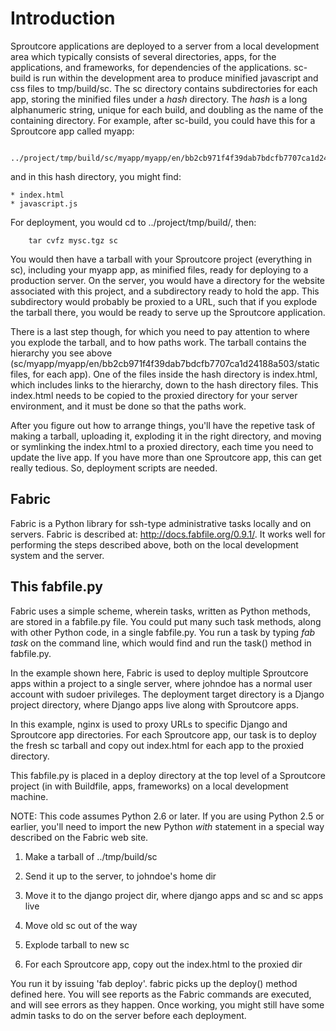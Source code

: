 Introduction
============

Sproutcore applications are deployed to a server from a local development area which
typically consists of several directories, apps, for the applications, and frameworks,
for dependencies of the applications. sc-build is run within the development area to
produce minified javascript and css files to tmp/build/sc. The sc directory contains
subdirectories for each app, storing the minified files under a *hash* directory. The
*hash* is a long alphanumeric string, unique for each build, and doubling as the name
of the containing directory. For example, after sc-build, you could have this for a
Sproutcore app called myapp:

        ../project/tmp/build/sc/myapp/myapp/en/bb2cb971f4f39dab7bdcfb7707ca1d24188a503/

and in this hash directory, you might find:

    * index.html
    * javascript.js

For deployment, you would cd to ../project/tmp/build/, then:

        tar cvfz mysc.tgz sc

You would then have a tarball with your Sproutcore project (everything in sc), including
your myapp app, as minified files, ready for deploying to a production server. On the
server, you would have a directory for the website associated with this project, and a 
subdirectory ready to hold the app. This subdirectory would probably be proxied to a URL, 
such that if you explode the tarball there, you would be ready to serve up the Sproutcore 
application. 

There is a last step though, for which you need to pay attention to where you explode the 
tarball, and to how paths work. The tarball contains the hierarchy you see above 
(sc/myapp/myapp/en/bb2cb971f4f39dab7bdcfb7707ca1d24188a503/static files, for each app).
One of the files inside the hash directory is index.html, which includes links to
the hierarchy, down to the hash directory files. This index.html needs to be copied to
the proxied directory for your server environment, and it must be done so that the
paths work. 

After you figure out how to arrange things, you'll have the repetive task of making a 
tarball, uploading it, exploding it in the right directory, and moving or symlinking the 
index.html to a proxied directory, each time you need to update the live app.  If you 
have more than one Sproutcore app, this can get really tedious. So, deployment scripts 
are needed.

Fabric
------

Fabric is a Python library for ssh-type administrative tasks locally and on servers.
Fabric is described at: http://docs.fabfile.org/0.9.1/. It works well for performing
the steps described above, both on the local development system and the server.

This fabfile.py
---------------

Fabric uses a simple scheme, wherein tasks, written as Python methods, are stored in
a fabfile.py file. You could put many such task methods, along with other Python code,
in a single fabfile.py. You run a task by typing *fab task* on the command line, which
would find and run the task() method in fabfile.py.

In the example shown here, Fabric is used to deploy multiple Sproutcore apps within a
project to a single server, where johndoe has a normal user account with sudoer 
privileges. The deployment target directory is a Django project directory, where Django 
apps live along with Sproutcore apps. 

In this example, nginx is used to proxy URLs to specific Django and Sproutcore app 
directories.  For each Sproutcore app, our task is to deploy the fresh sc tarball and 
copy out index.html for each app to the proxied directory.

This fabfile.py is placed in a deploy directory at the top level of a Sproutcore project
(in with Buildfile, apps, frameworks) on a local development machine. 

NOTE: This code assumes Python 2.6 or later. If you are using Python 2.5 or earlier,
you'll need to import the new Python *with* statement in a special way described on 
the Fabric web site.

1. Make a tarball of ../tmp/build/sc

2. Send it up to the server, to johndoe's home dir

3. Move it to the django project dir, where django apps and sc and sc apps live

4. Move old sc out of the way

5. Explode tarball to new sc

6. For each Sproutcore app, copy out the index.html to the proxied dir

You run it by issuing 'fab deploy'. fabric picks up the deploy() method defined here.
You will see reports as the Fabric commands are executed, and will see errors as they 
happen. Once working, you might still have some admin tasks to do on the server
before each deployment.

